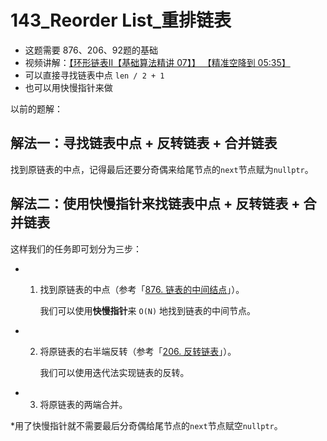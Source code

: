 # 143_Reorder List_重排链表

- 这题需要 876、206、92题的基础
- 视频讲解：[【环形链表II【基础算法精讲 07】】 【精准空降到 05:35】](https://www.bilibili.com/video/BV1KG4y1G7cu/?share_source=copy_web&vd_source=672840fcf5c68492bb4e1f49d5c87506&t=335)
- 可以直接寻找链表中点 `len / 2 + 1`
- 也可以用快慢指针来做

以前的题解：
## 解法一：寻找链表中点 + 反转链表 + 合并链表

找到原链表的中点，记得最后还要分奇偶来给尾节点的`next`节点赋为`nullptr`。



## 解法二：使用快慢指针来找链表中点 + 反转链表 + 合并链表



这样我们的任务即可划分为三步：

- 1. 找到原链表的中点（参考「[876. 链表的中间结点](https://leetcode-cn.com/problems/middle-of-the-linked-list/)」）。

     我们可以使用**快慢指针**来 `O(N)` 地找到链表的中间节点。

- 2. 将原链表的右半端反转（参考「[206. 反转链表](https://leetcode-cn.com/problems/reverse-linked-list/)」）。

     我们可以使用迭代法实现链表的反转。

- 3. 将原链表的两端合并。



*用了快慢指针就不需要最后分奇偶给尾节点的`next`节点赋空`nullptr`。

